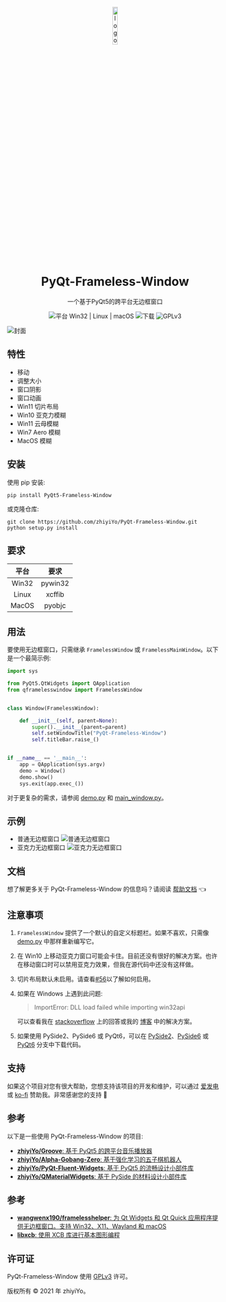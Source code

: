 <p align="center">
  <img width="15%" align="center" src="https://raw.githubusercontent.com/zhiyiYo/PyQt-Frameless-Window/master/screenshot/logo.png" alt="logo">
</p>
<h1 align="center">
  PyQt-Frameless-Window
</h1>
<p align="center">
  一个基于PyQt5的跨平台无边框窗口
</p>

<p align="center">
  <a style="text-decoration:none">
    <img src="https://img.shields.io/badge/Platform-Win32%20|%20Linux%20|%20macOS-blue?color=#4ec820" alt="平台 Win32 | Linux | macOS"/>
  </a>

  <a style="text-decoration:none">
    <img src="https://static.pepy.tech/personalized-badge/pyqt5-frameless-window?period=total&units=international_system&left_color=grey&right_color=brightgreen&left_text=Downloads" alt="下载"/>
  </a>

  <a style="text-decoration:none">
    <img src="https://img.shields.io/badge/License-GPLv3-blue?color=#4ec820" alt="GPLv3"/>
  </a>
</p>

![封面](https://raw.githubusercontent.com/zhiyiYo/PyQt-Frameless-Window/master/screenshot/cover.jpg)


## 特性
* 移动
* 调整大小
* 窗口阴影
* 窗口动画
* Win11 切片布局
* Win10 亚克力模糊
* Win11 云母模糊
* Win7 Aero 模糊
* MacOS 模糊

## 安装
使用 pip 安装:
```shell
pip install PyQt5-Frameless-Window
```
或克隆仓库:
```shell
git clone https://github.com/zhiyiYo/PyQt-Frameless-Window.git
python setup.py install
```

## 要求

| 平台 | 要求 |
| :------: | :---------: |
|  Win32   |   pywin32   |
|  Linux   |   xcffib    |
|  MacOS   |   pyobjc    |


## 用法
要使用无边框窗口，只需继承 `FramelessWindow` 或 `FramelessMainWindow`。以下是一个最简示例:
```python
import sys

from PyQt5.QtWidgets import QApplication
from qframelesswindow import FramelessWindow


class Window(FramelessWindow):

    def __init__(self, parent=None):
        super().__init__(parent=parent)
        self.setWindowTitle("PyQt-Frameless-Window")
        self.titleBar.raise_()


if __name__ == '__main__':
    app = QApplication(sys.argv)
    demo = Window()
    demo.show()
    sys.exit(app.exec_())
```
对于更复杂的需求，请参阅 [demo.py](https://github.com/zhiyiYo/PyQt-Frameless-Window/blob/master/examples/demo.py) 和 [main_window.py](https://github.com/zhiyiYo/PyQt-Frameless-Window/blob/master/examples/main_window.py)。

## 示例
* 普通无边框窗口
![普通无边框窗口](https://raw.githubusercontent.com/zhiyiYo/PyQt-Frameless-Window/master/screenshot/normal_frameless_window.gif)
* 亚克力无边框窗口
![亚克力无边框窗口](https://raw.githubusercontent.com/zhiyiYo/PyQt-Frameless-Window/master/screenshot/acrylic_window.jpg)


## 文档
想了解更多关于 PyQt-Frameless-Window 的信息吗？请阅读 [帮助文档](https://pyqt-frameless-window.readthedocs.io/) 👈


## 注意事项
1. `FramelessWindow` 提供了一个默认的自定义标题栏。如果不喜欢，只需像 [demo.py](https://github.com/zhiyiYo/PyQt-Frameless-Window/blob/master/examples/demo.py) 中那样重新编写它。

2. 在 Win10 上移动亚克力窗口可能会卡住。目前还没有很好的解决方案。也许在移动窗口时可以禁用亚克力效果，但我在源代码中还没有这样做。
3. 切片布局默认未启用。请查看[#56](https://github.com/zhiyiYo/PyQt-Frameless-Window/issues/56)以了解如何启用。

4. 如果在 Windows 上遇到此问题:
   > ImportError: DLL load failed while importing win32api

   可以查看我在 [stackoverflow](https://stackoverflow.com/questions/58612306/how-to-fix-importerror-dll-load-failed-while-importing-win32api/72488468#72488468) 上的回答或我的 [博客](https://www.cnblogs.com/zhiyiYo/p/16340429.html) 中的解决方案。

5. 如果使用 PySide2、PySide6 或 PyQt6，可以在 [PySide2](https://github.com/zhiyiYo/PyQt-Frameless-Window/tree/Pyside2)、[PySide6](https://github.com/zhiyiYo/PyQt-Frameless-Window/tree/PySide6) 或 [PyQt6](https://github.com/zhiyiYo/PyQt-Frameless-Window/tree/PyQt6) 分支中下载代码。

## 支持
如果这个项目对您有很大帮助，您想支持该项目的开发和维护，可以通过 [爱发电](https://afdian.net/a/zhiyiYo) 或 [ko-fi](https://ko-fi.com/zhiyiYo) 赞助我。非常感谢您的支持 🥰

## 参考
以下是一些使用 PyQt-Frameless-Window 的项目:
* [**zhiyiYo/Groove**: 基于 PyQt5 的跨平台音乐播放器](https://github.com/zhiyiYo/Groove)
* [**zhiyiYo/Alpha-Gobang-Zero**: 基于强化学习的五子棋机器人](https://github.com/zhiyiYo/Alpha-Gobang-Zero)
* [**zhiyiYo/PyQt-Fluent-Widgets**: 基于 PyQt5 的流畅设计小部件库](https://github.com/zhiyiYo/PyQt-Fluent-Widgets)
 * [**zhiyiYo/QMaterialWidgets**: 基于 PySide 的材料设计小部件库](https://github.com/zhiyiYo/QMaterialWidgets)

## 参考
 * [**wangwenx190/framelesshelper**: 为 Qt Widgets 和 Qt Quick 应用程序提供无边框窗口。支持 Win32、X11、Wayland 和 macOS](https://github.com/wangwenx190/framelesshelper)
 * [**libxcb**: 使用 XCB 库进行基本图形编程](https://www.x.org/releases/X11R7.5/doc/libxcb/tutorial)

## 许可证
PyQt-Frameless-Window 使用 [GPLv3](./LICENSE) 许可。

版权所有 © 2021 年 zhiyiYo。